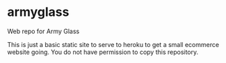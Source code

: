 # armyglass
Web repo for Army Glass

This is just a basic static site to serve to heroku to get a small ecommerce website going. You do not have permission to copy this repository.
